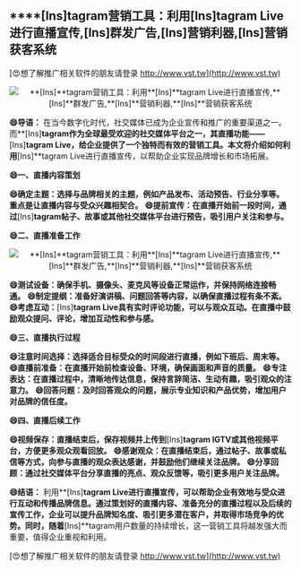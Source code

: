 ## ****[Ins]**tagram营销工具：利用**[Ins]**tagram Live进行直播宣传,**[Ins]**群发广告,**[Ins]**营销利器,**[Ins]**营销获客系统**

[😍想了解推广相关软件的朋友请登录 http://www.vst.tw](http://www.vst.tw)

 <center><img src="https://vst.tw/MP4/tuiguang/png/1.png" alt="**[Ins]**tagram营销工具：利用**[Ins]**tagram Live进行直播宣传,**[Ins]**群发广告,**[Ins]**营销利器,**[Ins]**营销获客系统"></center>

**😄导语：**
在当今数字化时代，社交媒体已成为企业宣传和推广的重要渠道之一。而**[Ins]**tagram作为全球最受欢迎的社交媒体平台之一，其直播功能——**[Ins]**tagram Live，给企业提供了一个独特而有效的营销工具。本文将介绍如何利用**[Ins]**tagram Live进行直播宣传，以帮助企业实现品牌增长和市场拓展。

**😄一、直播内容策划**

**😄确定主题：选择与品牌相关的主题，例如产品发布、活动预告、行业分享等。重点是让直播内容与受众兴趣相契合。**
**😄提前宣传：在直播开始前一段时间，通过**[Ins]**tagram帖子、故事或其他社交媒体平台进行预告，吸引用户关注和参与。**

**😄二、直播准备工作**

 <center><img src="https://vst.tw/MP4/tuiguang/png/5.png" alt="**[Ins]**tagram营销工具：利用**[Ins]**tagram Live进行直播宣传,**[Ins]**群发广告,**[Ins]**营销利器,**[Ins]**营销获客系统"></center>

**😄测试设备：确保手机、摄像头、麦克风等设备正常运作，并保持网络连接畅通。**
**😄制定提纲：准备好演讲稿、问题回答等内容，以确保直播过程有条不紊。**
**😄考虑互动：**[Ins]**tagram Live具有实时评论功能，可以与观众互动。在直播中鼓励观众提问、评论，增加互动性和参与感。**

**😄三、直播执行过程**

**😄注意时间选择：选择适合目标受众的时间段进行直播，例如下班后、周末等。**
**😄直播前准备：在直播开始前检查设备、环境，确保画面和声音的质量。**
**😄专注表达：在直播过程中，清晰地传达信息，保持言辞简洁、生动有趣，吸引观众的注意力。**
**😄回答问题：及时回答观众的问题，展示专业知识和产品优势，增加用户对品牌的信任度。**

**😄四、直播后续工作**

**😄视频保存：直播结束后，保存视频并上传到**[Ins]**tagram IGTV或其他视频平台，方便更多观众观看回放。**
**😄感谢观众：在直播结束后，通过帖子、故事或私信等方式，向参与直播的观众表达感谢，并鼓励他们继续关注品牌。**
**😄分享回顾：通过社交媒体平台分享直播的亮点、观众反馈等，吸引更多用户关注品牌。**

**😄结语：**
利用**[Ins]**tagram Live进行直播宣传，可以帮助企业有效地与受众进行互动和传播品牌信息。通过策划好的直播内容、准备充分的直播过程以及后续的宣传工作，企业可以提升品牌知名度、吸引更多潜在客户，并取得市场竞争的优势。同时，随着**[Ins]**tagram用户数量的持续增长，这一营销工具将越发强大而重要，值得企业重视和利用。

[😍想了解推广相关软件的朋友请登录 http://www.vst.tw](http://www.vst.tw)



